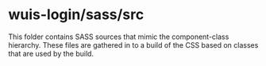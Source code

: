# wuis-login/sass/src

This folder contains SASS sources that mimic the component-class hierarchy. These files
are gathered in to a build of the CSS based on classes that are used by the build.
